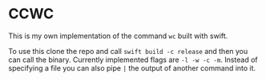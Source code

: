 # CCWC

This is my own implementation of the command `wc` built with swift.

To use this clone the repo and call `swift build -c release` and then you can call the binary. Currently implemented flags are `-l -w -c -m`. Instead of specifying a file you can also pipe `|` the output of another command into it.
